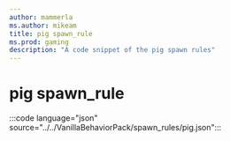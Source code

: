 ```yaml
---
author: mammerla
ms.author: mikeam
title: pig spawn_rule
ms.prod: gaming
description: "A code snippet of the pig spawn rules"
---
```


# pig spawn_rule

:::code language="json" source="../../VanillaBehaviorPack/spawn_rules/pig.json":::
